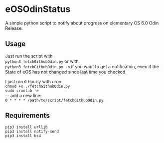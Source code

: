 # eOSOdinStatus
A simple python script to notify about progress on elementary OS 6.0 Odin Release.

## Usage
Just run the script with  
`python3 fetchGithubOdin.py` or with  
`python3 fetchGithubOdin.py -n` if you want to get a notification, even if the State of eOS has not changed since last time you checked.

I just run it hourly with cron:  
`chmod +x ./fetchGithubOdin.py`  
`sudo crontab -e`  
-- add a new line:  
`0 * * * * /path/to/script/fetchGithubOdin.py`
## Requirements
`pip3 install urllib`  
`pip3 install notify-send`  
`pip3 install bs4`